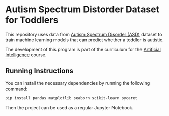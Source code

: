 # Autism Spectrum Distorder Dataset for Toddlers

This repository uses data from [Autism Spectrum Disorder (ASD)](https://www.kaggle.com/datasets/vaishnavisirigiri/autism-dataset-for-toddlers) dataset to train machine learning models that can predict whether a toddler is autistic.

The development of this program is part of the curriculum for the [Artificial Intelligence](https://sigarra.up.pt/feup/en/ucurr_geral.ficha_uc_view?pv_ocorrencia_id=520334) course.

## Running Instructions

You can install the necessary dependencies by running the following command:

```bash
pip install pandas matplotlib seaborn scikit-learn pycaret
```
Then the project can be used as a regular Jupyter Notebook.
